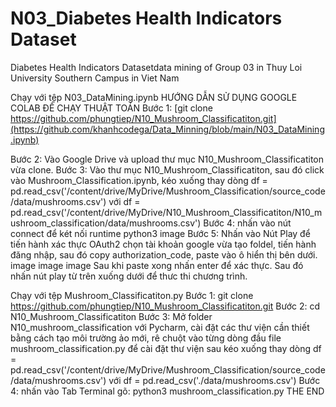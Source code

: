 # N03_Diabetes Health Indicators Dataset
Diabetes Health Indicators Datasetdata mining of Group 03 in Thuy Loi University Southern Campus in Viet Nam

Chạy với tệp N03_DataMining.ipynb
HƯỚNG DẪN SỬ DỤNG GOOGLE COLAB ĐỂ CHẠY THUẬT TOÁN Bước 1: [git clone https://github.com/phungtiep/N10_Mushroom_Classificatiton.git](https://github.com/khanhcodega/Data_Minning/blob/main/N03_DataMining.ipynb)

Bước 2: Vào Google Drive và upload thư mục N10_Mushroom_Classificatiton vừa clone. Bước 3: Vào thư mục N10_Mushroom_Classificatiton, sau đó click vào Mushroom_Classification.ipynb, kéo xuống thay dòng df = pd.read_csv('/content/drive/MyDrive/Mushroom_Classification/source_code/data/mushrooms.csv') với df = pd.read_csv('/content/drive/MyDrive/N10_Mushroom_Classificatiton/N10_mushroom_classification/data/mushrooms.csv') Bước 4: nhấn vào nút connect để két nối runtime python3 image Bước 5: Nhấn vào Nút Play để tiến hành xác thực OAuth2 chọn tài khoản google vừa tạo foldel, tiến hành đăng nhập, sau đó copy authorization_code, paste vào ô hiển thị bên dưới. image image image Sau khi paste xong nhấn enter để xác thực. Sau đó nhấn nút play từ trên xuống dưới để thưc thi chương trình.

Chạy với tệp Mushroom_Classificatiton.py
Bước 1: git clone https://github.com/phungtiep/N10_Mushroom_Classificatiton.git Bước 2: cd N10_Mushroom_Classificatiton Bước 3: Mở folder N10_mushroom_classification với Pycharm, cài đặt các thư viện cần thiết bằng cách tạo môi trường ảo mới, rê chuột vào từng dòng đầu file mushroom_classification.py để cài đặt thư viện sau kéo xuống thay dòng df = pd.read_csv('/content/drive/MyDrive/Mushroom_Classification/source_code/data/mushrooms.csv') với df = pd.read_csv('./data/mushrooms.csv') Bước 4: nhấn vào Tab Terminal gõ: python3 mushroom_classification.py THE END
